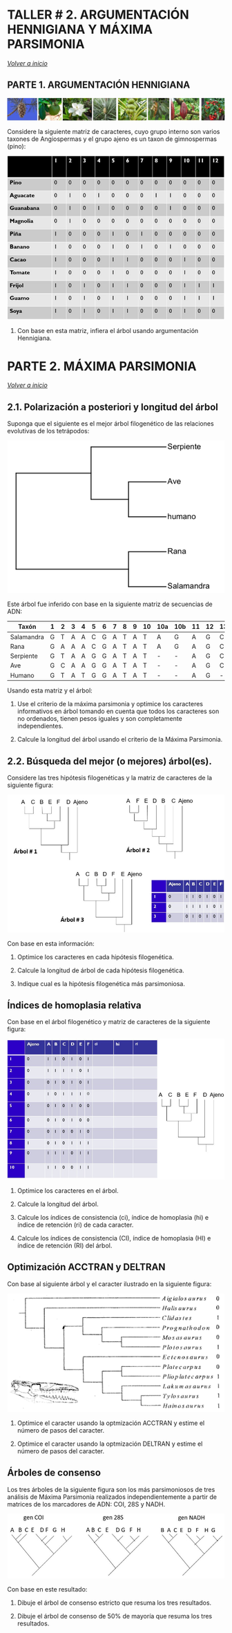 # TALLER # 2. ARGUMENTACIÓN HENNIGIANA Y MÁXIMA PARSIMONIA

_[Volver a inicio](/README.md)_

## PARTE 1. ARGUMENTACIÓN HENNIGIANA

![](/clase_2/Slide1.jpg)

Considere la siguiente matriz de caracteres, cuyo grupo interno son varios taxones de Angiospermas y el grupo ajeno es un taxon de gimnospermas (pino):

![](/clase_2/matriz.jpeg)


1. Con base en esta matriz, infiera el árbol usando argumentación Hennigiana.

# PARTE 2. MÁXIMA PARSIMONIA

_[Volver a inicio](/README.md)_

## 2.1. Polarización a posteriori y longitud del árbol

Suponga que el siguiente es el mejor árbol filogenético de las relaciones evolutivas de los tetrápodos:

![](/clase_2/Arbol_tetrapodos.png)

Este árbol fue inferido con base en la siguiente matriz de secuencias de ADN:

|Taxón|1|2|3|4|5|6|7|8|9|10|10a|10b|11|12|13|14|15|16|17|18|19|20|
|---|---|---|---|---|---|---|---|---|---|---|---|---|---|---|---|---|---|---|---|---|---|---|
|Salamandra|G|T|A|A|C|G|A|T|A|T|A|G|A|G|C|C|C|T|A|G|A|T|
|Rana|G|A|A|A|C|G|A|T|A|T|A|G|A|G|C|C|C|T|A|G|A|T|
|Serpiente|G|T|A|A|G|G|A|T|A|T|-|-|A|G|C|C|C|T|A|G|G|T|
|Ave|G|C|A|A|G|G|A|T|A|T|-|-|A|G|C|C|C|C|A|G|A|T|
|Humano|G|T|A|T|G|G|A|T|A|T|-|-|A|G|-|-|-|C|A|G|A|T|

Usando esta matriz y el árbol: 

1. Use el criterio de la máxima parsimonia y optimice los caracteres informativos en árbol tomando en cuenta que todos los caracteres son no ordenados, tienen pesos iguales y son completamente independientes.

2. Calcule la longitud del árbol usando el criterio de la Máxima Parsimonia.

## 2.2. Búsqueda del mejor (o mejores) árbol(es). 

Considere las tres hipótesis filogenéticas y la matriz de caracteres de la siguiente figura:

![](/clase_2/Ejercicio_2.jpeg)

Con base en esta información:

1. Optimice los caracteres en cada hipótesis filogenética.

2. Calcule la longitud de árbol de cada hipótesis filogenética.

3. Indique cual es la hipótesis filogenética más parsimoniosa.

## Índices de homoplasia relativa

Con base en el árbol filogenético y matriz de caracteres de la siguiente figura:

![](/clase_2/Ejercicio_3.jpeg)

1. Optimice los caracteres en el árbol.

2. Calcule la longitud del árbol.

3. Calcule los índices de consistencia (ci), índice de homoplasia (hi) e índice de retención (ri) de cada caracter.

4. Calcule los índices de consistencia (CI), índice de homoplasia (HI) e índice de retención (RI) del árbol.

## Optimización ACCTRAN y DELTRAN

Con base al siguiente árbol y el caracter ilustrado en la siguiente figura:

![](/clase_2/Ejercicio_4.png)

1. Optimice el caracter usando la optmización ACCTRAN y estime el número de pasos del caracter.

2. Optimice el caracter usando la optmización DELTRAN y estime el número de pasos del caracter.

## Árboles de consenso

Los tres árboles de la siguiente figura son los más parsimoniosos de tres análisis de Máxima Parsimonia realizados independientemente a partir de matrices de los marcadores de ADN: COI, 28S y NADH.

![](/clase_2/Ejercicio_5.jpeg)

Con base en este resultado:

1. Dibuje el árbol de consenso estricto que resuma los tres resultados.

2. Dibuje el árbol de consenso de 50% de mayoría que resuma los tres resultados.
